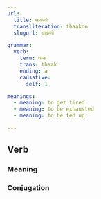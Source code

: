 ```yaml
---
url:
  title: थाकणो
  transliteration: thaakno
  slugurl: थाकणो

grammar: 
  verb:
    term: थाक
    trans: thaak
    ending: a
    causative:
      self: 1

meanings:
  - meaning: to get tired
  - meaning: to be exhausted
  - meaning: to be fed up

---
```


## Verb
### Meaning
<meaning :meanings="meanings" :url="url"></meaning>

### Conjugation
<verb-conj :grammar="grammar"></verb-conj>